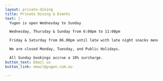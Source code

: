 ```yaml
---
layout: private-dining
title: Private Dining & Events
text: |-
  Yugen is open Wednesday to Sunday

  Wednesday, Thursday & Sunday from 6:00pm to 11:00pm

  Friday & Saturday from 06.00pm until late with late night snacks menu until 1:00am.

  We are closed Monday, Tuesday, and Public Holidays.

  All Sunday bookings accrue a 10% surcharge.
button_text: Email us
button_link: email@yugen.com.au

---
```


